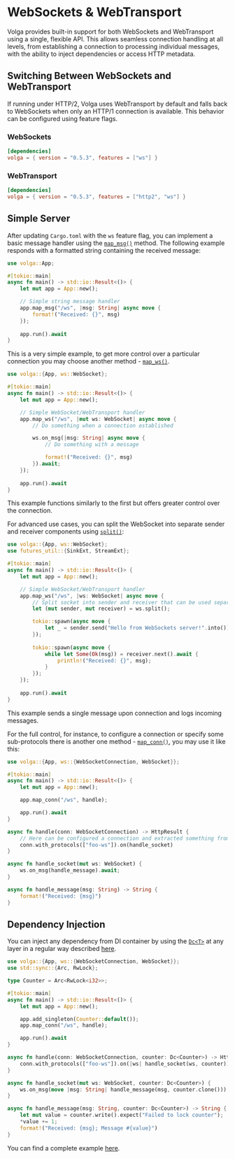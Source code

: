 # WebSockets & WebTransport

Volga provides built-in support for both WebSockets and WebTransport using a single, flexible API. This allows seamless connection handling at all levels, from establishing a connection to processing individual messages, with the ability to inject dependencies or access HTTP metadata.

## Switching Between WebSockets and WebTransport

If running under HTTP/2, Volga uses WebTransport by default and falls back to WebSockets when only an HTTP/1 connection is available. This behavior can be configured using feature flags.

### WebSockets
```toml
[dependencies]
volga = { version = "0.5.3", features = ["ws"] }
```

### WebTransport
```toml
[dependencies]
volga = { version = "0.5.3", features = ["http2", "ws"] }
```

## Simple Server

After updating `Cargo.toml` with the `ws` feature flag, you can implement a basic message handler using the [`map_msg()`](https://docs.rs/volga/latest/volga/app/struct.App.html#method.map_msg) method. The following example responds with a formatted string containing the received message:

```rust
use volga::App;

#[tokio::main]
async fn main() -> std::io::Result<()> {
    let mut app = App::new();

    // Simple string message handler
    app.map_msg("/ws", |msg: String| async move {
        format!("Received: {}", msg)
    });
    
    app.run().await
}
```

This is a very simple example, to get more control over a particular connection you may choose another method - [`map_ws()`](https://docs.rs/volga/latest/volga/app/struct.App.html#method.map_ws).

```rust
use volga::{App, ws::WebSocket};

#[tokio::main]
async fn main() -> std::io::Result<()> {
    let mut app = App::new();

    // Simple WebSocket/WebTransport handler
    app.map_ws("/ws", |mut ws: WebSocket| async move {
        // Do something when a connection established

        ws.on_msg(|msg: String| async move {
            // Do something with a message

            format!("Received: {}", msg)
        }).await;
    });
    
    app.run().await
}
```

This example functions similarly to the first but offers greater control over the connection.

For advanced use cases, you can split the WebSocket into separate sender and receiver components using [`split()`](https://docs.rs/volga/latest/volga/ws/websocket/struct.WebSocket.html#method.split):

```rust
use volga::{App, ws::WebSocket};
use futures_util::{SinkExt, StreamExt};

#[tokio::main]
async fn main() -> std::io::Result<()> {
    let mut app = App::new();

    // Simple WebSocket/WebTransport handler
    app.map_ws("/ws", |ws: WebSocket| async move {
        // Split socket into sender and receiver that can be used separately
        let (mut sender, mut receiver) = ws.split();

        tokio::spawn(async move {
            let _ = sender.send("Hello from WebSockets server!".into()).await;
        });
        
        tokio::spawn(async move {
            while let Some(Ok(msg)) = receiver.next().await {
                println!("Received: {}", msg);
            }
        });
    });
    
    app.run().await
}
```

This example sends a single message upon connection and logs incoming messages.

For the full control, for instance, to configure a connection or specify some sub-protocols there is another one method - [`map_conn()`](https://docs.rs/volga/latest/volga/app/struct.App.html#method.map_conn), you may use it like this:

```rust
use volga::{App, ws::{WebSocketConnection, WebSocket}};

#[tokio::main]
async fn main() -> std::io::Result<()> {
    let mut app = App::new();

    app.map_conn("/ws", handle);

    app.run().await
}

async fn handle(conn: WebSocketConnection) -> HttpResult {
    // Here can be configured a connection and extracted something from DI or HTTP metadata
    conn.with_protocols(["foo-ws"]).on(handle_socket)
}

async fn handle_socket(mut ws: WebSocket) {
    ws.on_msg(handle_message).await;
}

async fn handle_message(msg: String) -> String {
    format!("Received: {msg}")
}
```

## Dependency Injection

You can inject any dependency from DI container by using the [`Dc<T>`](https://docs.rs/volga/latest/volga/di/dc/struct.Dc.html) at any layer in a regular way described [here](/volga-docs/advanced/di.html).

```rust
use volga::{App, ws::{WebSocketConnection, WebSocket}};
use std::sync::{Arc, RwLock};

type Counter = Arc<RwLock<i32>>;

#[tokio::main]
async fn main() -> std::io::Result<()> {
    let mut app = App::new();

    app.add_singleton(Counter::default());
    app.map_conn("/ws", handle);

    app.run().await
}

async fn handle(conn: WebSocketConnection, counter: Dc<Counter>) -> HttpResult {
    conn.with_protocols(["foo-ws"]).on(|ws| handle_socket(ws, counter))
}

async fn handle_socket(mut ws: WebSocket, counter: Dc<Counter>) {
    ws.on_msg(move |msg: String| handle_message(msg, counter.clone())).await;
}

async fn handle_message(msg: String, counter: Dc<Counter>) -> String {
    let mut value = counter.write().expect("Failed to lock counter");
    *value += 1;
    format!("Received: {msg}; Message #{value}")
}
```

You can find a complete example [here](https://github.com/RomanEmreis/volga/blob/main/examples/websockets/src/main.rs).

